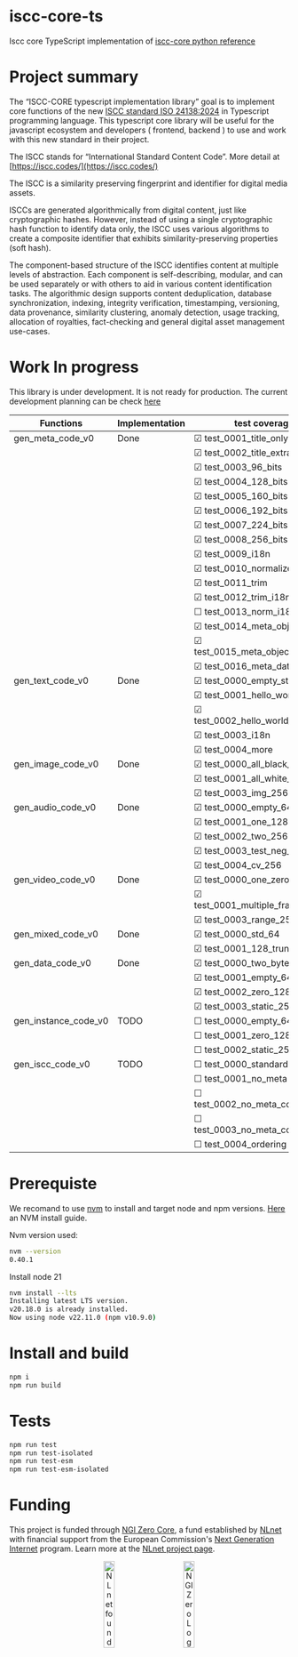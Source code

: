 # iscc-core-ts
Iscc core TypeScript implementation of [iscc-core python reference](https://github.com/iscc/iscc-core)

# Project summary

The “ISCC-CORE typescript implementation library” goal is to implement core functions of the new [ISCC standard ISO 24138:2024](https://www.iso.org/fr/standard/77899.html) in Typescript programming language.
This typescript core library will be useful for the javascript ecosystem and developers ( frontend, backend ) to use and work with this new standard in their project.

The ISCC stands for “International Standard Content Code”. More detail at [https://iscc.codes/](https://iscc.codes/)

The ISCC is a similarity preserving fingerprint and identifier for digital media assets.

ISCCs are generated algorithmically from digital content, just like cryptographic hashes. However, instead of using a single cryptographic hash function to identify data only, the ISCC uses various algorithms to create a composite identifier that exhibits similarity-preserving properties (soft hash).

The component-based structure of the ISCC identifies content at multiple levels of abstraction. Each component is self-describing, modular, and can be used separately or with others to aid in various content identification tasks. The algorithmic design supports content deduplication, database synchronization, indexing, integrity verification, timestamping, versioning, data provenance, similarity clustering, anomaly detection, usage tracking, allocation of royalties, fact-checking and general digital asset management use-cases.

# Work In progress

This library is under development. It is not ready for production. The current development planning can be check [here](https://github.com/users/branciard/projects/1)

| Functions  | Implementation  | test coverage
| ---------- | --------------  | -------- |
| gen_meta_code_v0   | Done    | &#x2611; test_0001_title_only
|                    |         | &#x2611; test_0002_title_extra
|                    |         | &#x2611; test_0003_96_bits
|                    |         | &#x2611; test_0004_128_bits
|                    |         | &#x2611; test_0005_160_bits
|                    |         | &#x2611; test_0006_192_bits
|                    |         | &#x2611; test_0007_224_bits
|                    |         | &#x2611; test_0008_256_bits
|                    |         | &#x2611; test_0009_i18n
|                    |         | &#x2611; test_0010_normalizeation
|                    |         | &#x2611; test_0011_trim
|                    |         | &#x2611; test_0012_trim_i18n
|                    |         | &#x2610; test_0013_norm_i18n_256
|                    |         | &#x2611; test_0014_meta_object_json
|                    |         | &#x2611; test_0015_meta_object_json_ld
|                    |         | &#x2611; test_0016_meta_data_url
| gen_text_code_v0   |  Done   | &#x2611; test_0000_empty_str
|                    |         | &#x2611; test_0001_hello_world
|                    |         | &#x2611; test_0002_hello_world_256_bits
|                    |         | &#x2611; test_0003_i18n
|                    |         | &#x2611; test_0004_more    
| gen_image_code_v0  |  Done   | &#x2611; test_0000_all_black_64 
|                    |         | &#x2611; test_0001_all_white_128 
|                    |         | &#x2611; test_0003_img_256 
| gen_audio_code_v0  |  Done   | &#x2611; test_0000_empty_64
|                    |         | &#x2611; test_0001_one_128 
|                    |         | &#x2611; test_0002_two_256
|                    |         | &#x2611; test_0003_test_neg_256
|                    |         | &#x2611; test_0004_cv_256
| gen_video_code_v0  |  Done   | &#x2611; test_0000_one_zero_frame_64
|                    |         | &#x2611; test_0001_multiple_frames_128
|                    |         | &#x2611; test_0003_range_256
| gen_mixed_code_v0  |  Done   | &#x2611; test_0000_std_64
|                    |         | &#x2611; test_0001_128_truncated 
| gen_data_code_v0   |  Done   | &#x2611; test_0000_two_bytes_64
|                    |         | &#x2611; test_0001_empty_64
|                    |         | &#x2611; test_0002_zero_128
|                    |         | &#x2611; test_0003_static_256
| gen_instance_code_v0   |  TODO   | &#x2610; test_0000_empty_64
|                    |         | &#x2610; test_0001_zero_128
|                    |         | &#x2610; test_0002_static_256
| gen_iscc_code_v0   |  TODO   | &#x2610; test_0000_standard
|                    |         | &#x2610; test_0001_no_meta
|                    |         | &#x2610; test_0002_no_meta_content_256
|                    |         | &#x2610; test_0003_no_meta_content_128
|                    |         | &#x2610; test_0004_ordering



# Prerequiste

We recomand to use [nvm](https://github.com/nvm-sh/nvm) to install and target node and npm versions. [Here](https://www.freecodecamp.org/news/node-version-manager-nvm-install-guide/) an NVM install guide.

Nvm version used:
```sh
nvm --version
0.40.1
```
Install node 21 

```sh
nvm install --lts
Installing latest LTS version.
v20.18.0 is already installed.
Now using node v22.11.0 (npm v10.9.0)
```

# Install and build

```sh
npm i
npm run build
```

# Tests

```sh
npm run test
npm run test-isolated
npm run test-esm
npm run test-esm-isolated
```

# Funding

This project is funded through [NGI Zero Core](https://nlnet.nl/core), a fund established by [NLnet](https://nlnet.nl) with financial support from the European Commission's [Next Generation Internet](https://ngi.eu) program. Learn more at the [NLnet project page](https://nlnet.nl/project/ISCC-CORE-ts).

<p align="center">
  <a href="https://nlnet.nl"><img src="https://nlnet.nl/logo/banner.png" alt="NLnet foundation logo" width="20%" /></a>&nbsp;&nbsp;&nbsp;&nbsp;&nbsp;&nbsp;&nbsp;&nbsp;&nbsp;&nbsp;
  <a href="https://nlnet.nl/core"><img src="https://nlnet.nl/image/logos/NGI0_tag.svg" alt="NGI Zero Logo" width="20%" /></a>
</p>




